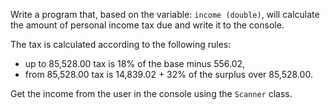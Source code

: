 Write a program that, based on the variable: `income (double)`, will calculate the amount of personal income tax due and write it to the console.

The tax is calculated according to the following rules:
* up to 85,528.00 tax is 18% of the base minus 556.02,
* from 85,528.00 tax is 14,839.02 + 32% of the surplus over 85,528.00.

Get the income from the user in the console using the `Scanner` class.
